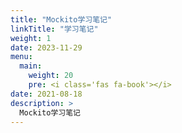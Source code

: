 ```yaml
---
title: "Mockito学习笔记"
linkTitle: "学习笔记"
weight: 1
date: 2023-11-29
menu:
  main:
    weight: 20
    pre: <i class='fas fa-book'></i>
date: 2021-08-18
description: >
  Mockito学习笔记
---
```




